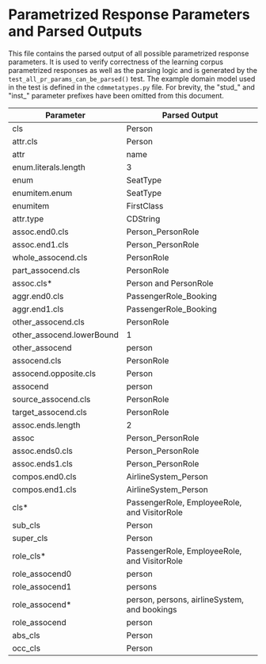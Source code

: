 # Parametrized Response Parameters and Parsed Outputs

This file contains the parsed output of all possible parametrized response parameters.
It is used to verify correctness of the learning corpus parametrized responses as well as the parsing logic and
is generated by the `test_all_pr_params_can_be_parsed()` test.
The example domain model used in the test is defined in the `cdmmetatypes.py` file.
For brevity, the "stud_" and "inst_" parameter prefixes have been omitted from this document.

Parameter | Parsed Output
--------- | -------------
cls | Person
attr.cls | Person
attr | name
enum.literals.length | 3
enum | SeatType
enumitem.enum | SeatType
enumitem | FirstClass
attr.type | CDString
assoc.end0.cls | Person_PersonRole
assoc.end1.cls | Person_PersonRole
whole_assocend.cls | PersonRole
part_assocend.cls | PersonRole
assoc.cls* | Person and PersonRole
aggr.end0.cls | PassengerRole_Booking
aggr.end1.cls | PassengerRole_Booking
other_assocend.cls | PersonRole
other_assocend.lowerBound | 1
other_assocend | person
assocend.cls | PersonRole
assocend.opposite.cls | Person
assocend | person
source_assocend.cls | PersonRole
target_assocend.cls | PersonRole
assoc.ends.length | 2
assoc | Person_PersonRole
assoc.ends0.cls | Person_PersonRole
assoc.ends1.cls | Person_PersonRole
compos.end0.cls | AirlineSystem_Person
compos.end1.cls | AirlineSystem_Person
cls* | PassengerRole, EmployeeRole, and VisitorRole
sub_cls | Person
super_cls | Person
role_cls* | PassengerRole, EmployeeRole, and VisitorRole
role_assocend0 | person
role_assocend1 | persons
role_assocend* | person, persons, airlineSystem, and bookings
role_assocend | person
abs_cls | Person
occ_cls | Person
